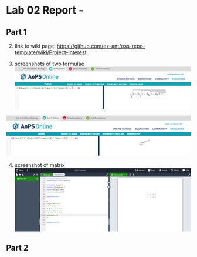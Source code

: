 # Lab 02 Report - 


## Part 1

2. link to wiki page: https://github.com/ez-ant/oss-repo-template/wiki/Project-interest

3. screenshots of two formulae
![math1](math1.jpg)  

![math2](math2.jpg)  

4. screenshot of matrix
![matrix](matrix.jpg)


## Part 2

